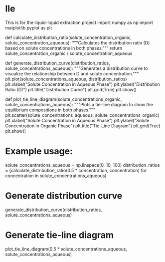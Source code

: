 # lle
This is for the liquid-liquid extraction project
import numpy as np
import matplotlib.pyplot as plt

def calculate_distribution_ratio(solute_concentration_organic, solute_concentration_aqueous):
    """Calculates the distribution ratio (D) based on solute concentrations in both phases."""
    return solute_concentration_organic / solute_concentration_aqueous

def generate_distribution_curve(distribution_ratios, solute_concentrations_aqueous):
    """Generates a distribution curve to visualize the relationship between D and solute concentration."""
    plt.plot(solute_concentrations_aqueous, distribution_ratios)
    plt.xlabel("Solute Concentration in Aqueous Phase")
    plt.ylabel("Distribution Ratio (D)")
    plt.title("Distribution Curve")
    plt.grid(True)
    plt.show()

def plot_tie_line_diagram(solute_concentrations_organic, solute_concentrations_aqueous):
    """Plots a tie-line diagram to show the equilibrium compositions in both phases."""
    plt.scatter(solute_concentrations_aqueous, solute_concentrations_organic)
    plt.xlabel("Solute Concentration in Aqueous Phase")
    plt.ylabel("Solute Concentration in Organic Phase")
    plt.title("Tie-Line Diagram")
    plt.grid(True)
    plt.show()

# Example usage:
solute_concentrations_aqueous = np.linspace(0, 10, 100)
distribution_ratios = [calculate_distribution_ratio(0.5 * concentration, concentration) for concentration in solute_concentrations_aqueous]

# Generate distribution curve
generate_distribution_curve(distribution_ratios, solute_concentrations_aqueous)

# Generate tie-line diagram
plot_tie_line_diagram(0.5 * solute_concentrations_aqueous, solute_concentrations_aqueous)
